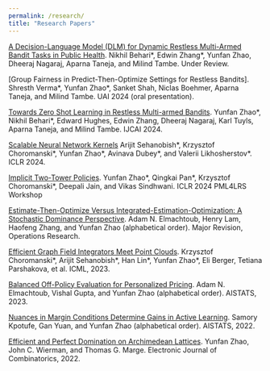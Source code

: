 ```yaml
---
permalink: /research/
title: "Research Papers"
---
```


[A Decision-Language Model (DLM) for Dynamic Restless Multi-Armed Bandit Tasks in Public Health](https://arxiv.org/abs/2402.14807). Nikhil Behari*, Edwin Zhang*, Yunfan Zhao, Dheeraj Nagaraj, Aparna Taneja, and Milind Tambe. Under Review.

[Group Fairness in Predict-Then-Optimize Settings for Restless Bandits]. Shresth Verma*, Yunfan Zhao*, Sanket Shah, Niclas Boehmer, Aparna Taneja, and Milind Tambe. UAI 2024 (oral presentation). 

[Towards Zero Shot Learning in Restless Multi-armed Bandits](https://arxiv.org/abs/2310.14526). Yunfan Zhao*, Nikhil Behari*, Edward Hughes, Edwin Zhang, Dheeraj Nagaraj, Karl Tuyls, Aparna Taneja, and Milind Tambe. IJCAI 2024. 

[Scalable Neural Network Kernels](https://arxiv.org/abs/2310.13225) Arijit Sehanobish*, Krzysztof Choromanski*, Yunfan Zhao*, Avinava Dubey*, and Valerii Likhosherstov*. ICLR 2024. 

[Implicit Two-Tower Policies](https://arxiv.org/abs/2208.01191). Yunfan Zhao*, Qingkai Pan*, Krzysztof Choromanski*, Deepali Jain, and Vikas Sindhwani. ICLR 2024 PML4LRS Workshop 

[Estimate-Then-Optimize Versus Integrated-Estimation-Optimization: A Stochastic Dominance Perspective](https://arxiv.org/abs/2304.06833). Adam N. Elmachtoub, Henry Lam, Haofeng Zhang, and Yunfan Zhao (alphabetical order). Major Revision, Operations Research. 

[Efficient Graph Field Integrators Meet Point Clouds](https://arxiv.org/abs/2302.00942). Krzysztof Choromanski*, Arijit Sehanobish*, Han Lin*, Yunfan Zhao*, Eli Berger, Tetiana Parshakova, et al. ICML, 2023.

[Balanced Off-Policy Evaluation for Personalized Pricing](https://arxiv.org/abs/2302.12736). Adam N. Elmachtoub, Vishal Gupta, and Yunfan Zhao (alphabetical order). AISTATS, 2023. 

[Nuances in Margin Conditions Determine Gains in Active Learning](https://arxiv.org/abs/2110.08418). Samory Kpotufe, Gan Yuan, and Yunfan Zhao (alphabetical order). AISTATS, 2022.

[Efficient and Perfect Domination on Archimedean Lattices](https://www.combinatorics.org/ojs/index.php/eljc/article/view/v29i3p60). Yunfan Zhao, John C. Wierman, and Thomas G. Marge. Electronic Journal of Combinatorics, 2022.



